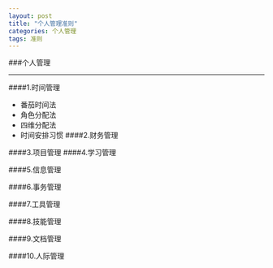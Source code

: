 ```yaml
---                                                                         
layout: post
title: "个人管理准则"
categories: 个人管理
tags: 准则
---
```

###个人管理
***
####1.时间管理

* 番茄时间法
* 角色分配法
* 四维分配法
* 时间安排习惯 
####2.财务管理 

####3.项目管理 
####4.学习管理 

####5.信息管理 

####6.事务管理 

####7.工具管理 

####8.技能管理 

####9.文档管理 

####10.人际管理 
